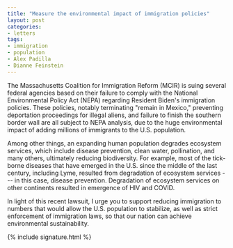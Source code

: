 ```yaml
---
title: "Measure the environmental impact of immigration policies"
layout: post
categories:
- letters
tags:
- immigration
- population
- Alex Padilla
- Dianne Feinstein
---
```


The Massachusetts Coalition for Immigration Reform (MCIR) is suing several federal agencies based on their failure to comply with the National Environmental Policy Act (NEPA) regarding Resident Biden's immigration policies. These policies, notably terminating "remain in Mexico," preventing deportation proceedings for illegal aliens, and failure to finish the southern border wall are all subject to NEPA analysis, due to the huge environmental impact of adding millions of immigrants to the U.S. population.

Among other things, an expanding human population degrades ecosystem services, which include disease prevention, clean water, pollination, and many others, ultimately reducing biodiversity. For example, most of the tick-borne diseases that have emerged in the U.S. since the middle of the last century, including Lyme, resulted from degradation of ecosystem services --- in this case, disease prevention. Degradation of ecosystem services on other continents resulted in emergence of HIV and COVID.

In light of this recent lawsuit, I urge you to support reducing immigration to numbers that would allow the U.S. population to stabilize, as well as strict enforcement of immigration laws, so that our nation can achieve environmental sustainability.

{% include signature.html %}

